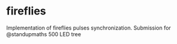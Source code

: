 # fireflies
Implementation of fireflies pulses synchronization. Submission for @standupmaths 500 LED tree
